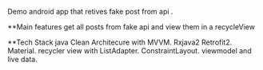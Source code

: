 Demo android app that retives fake post from api .

**Main features
get all posts from fake api and view them in a  recycleView


**Tech Stack
java
Clean Architecure with MVVM.
Rxjava2 
Retrofit2.
Material.
recycler view with ListAdapter.
ConstraintLayout.
viewmodel and live data.
